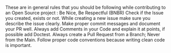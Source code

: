 These are in general rules that you should be following while contributing to an Open Source project :
Be Nice, Be Respectful (BNBR)
Check if the Issue you created, exists or not.
While creating a new issue make sure you describe the issue clearly.
Make proper commit messages and document your PR well.
Always add Comments in your Code and explain it at points, if possible add Doctest.
Always create a Pull Request from a Branch; Never from the Main.
Follow proper code conventions because writing clean code is important.
